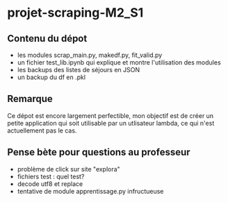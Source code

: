 # projet-scraping-M2_S1

## Contenu du dépot

- les modules scrap_main.py, makedf.py, fit_valid.py
- un fichier test_lib.ipynb qui explique et montre l'utilisation des modules
- les backups des listes de séjours en JSON
- un backup du df en .pkl

## Remarque

Ce dépot est encore largement perfectible, mon objectif est de créer un petite application 
qui soit utilisable par un utlisateur lambda, ce qui n'est actuellement pas le cas. 

## Pense bète pour questions au professeur

- problème de click sur site "explora"
- fichiers test : quel test?
- decode utf8 et replace
- tentative de module apprentissage.py infructueuse
